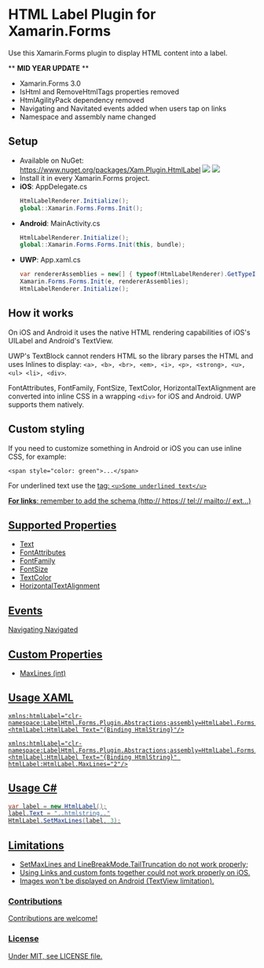 # HTML Label Plugin for Xamarin.Forms
Use this Xamarin.Forms plugin to display HTML content into a label.

** **MID YEAR UPDATE** **

* Xamarin.Forms 3.0
* IsHtml and RemoveHtmlTags properties removed
* HtmlAgilityPack dependency removed
* Navigating and Navitated events added when users tap on links
* Namespace and assembly name changed

## Setup
* Available on NuGet: https://www.nuget.org/packages/Xam.Plugin.HtmlLabel ![](https://img.shields.io/badge/nuget-v3.0.1-blue.svg) ![](https://matteobortolazzo.visualstudio.com/_apis/public/build/definitions/35196e9f-8b5a-4efb-af02-71d7a588c1fc/4/badge)
* Install it in every Xamarin.Forms project.
* **iOS**: AppDelegate.cs
    ```cs
    HtmlLabelRenderer.Initialize();
    global::Xamarin.Forms.Forms.Init();
    ```
* **Android**: MainActivity.cs
    ```cs
    HtmlLabelRenderer.Initialize();
    global::Xamarin.Forms.Forms.Init(this, bundle);
    ```
* **UWP**: App.xaml.cs
    ```cs
    var rendererAssemblies = new[] { typeof(HtmlLabelRenderer).GetTypeInfo().Assembly };
    Xamarin.Forms.Forms.Init(e, rendererAssemblies);
    HtmlLabelRenderer.Initialize();
    ```      

## How it works
On iOS and Android it uses the native HTML rendering capabilities of iOS's UILabel and Android's TextView. 

UWP's TextBlock cannot renders HTML so the library parses the HTML and uses Inlines to display: `<a>, <b>, <br>, <em>, <i>, <p>, <strong>, <u>, <ul> <li>, <div>`.

FontAttributes, FontFamily, FontSize, TextColor, HorizontalTextAlignment are converted into inline CSS in a wrapping `<div>` for iOS and Android. UWP supports them natively.

## Custom styling
If you need to customize something in Android or iOS you can use inline CSS, for example: 

`<span style="color: green">...</span>`

For underlined text use the <u> tag:
`<u>Some underlined text</u>`

**For links**: remember to add the schema (http:// https:// tel:// mailto:// ext...)

## Supported Properties
* Text
* FontAttributes
* FontFamily
* FontSize
* TextColor
* HorizontalTextAlignment

## Events
Navigating
Navigated

## Custom Properties
* MaxLines (int)


## Usage XAML

```xaml
xmlns:htmlLabel="clr-namespace:LabelHtml.Forms.Plugin.Abstractions;assembly=HtmlLabel.Forms.Plugin"
<htmlLabel:HtmlLabel Text="{Binding HtmlString}"/>
```

```xaml
xmlns:htmlLabel="clr-namespace:LabelHtml.Forms.Plugin.Abstractions;assembly=HtmlLabel.Forms.Plugin"
<htmlLabel:HtmlLabel Text="{Binding HtmlString}" htmlLabel:HtmlLabel.MaxLines="2"/>
```

## Usage C#

```csharp
var label = new HtmlLabel();
label.Text = "..htmlstring.."
HtmlLabel.SetMaxLines(label, 3);
```

## Limitations

* SetMaxLines and LineBreakMode.TailTruncation do not work properly;
* Using Links and custom fonts together could not work properly on iOS.
* Images won't be displayed on Android (TextView limitation).


### Contributions
Contributions are welcome!

### License
Under MIT, see LICENSE file.
